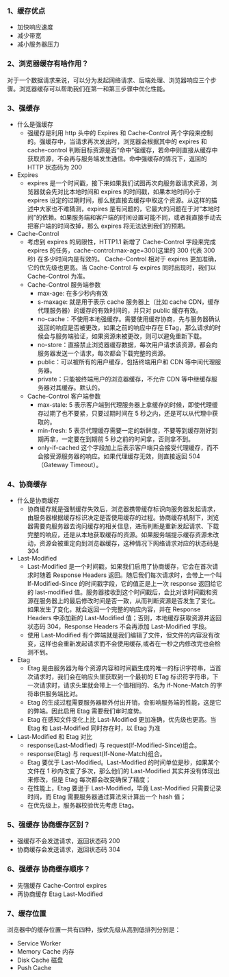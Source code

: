 ### 1、缓存优点

- 加快响应速度
- 减少带宽
- 减小服务器压力

### 2、浏览器缓存有啥作用？

对于一个数据请求来说，可以分为发起网络请求、后端处理、浏览器响应三个步骤。浏览器缓存可以帮助我们在第一和第三步骤中优化性能。

### 3、强缓存

- 什么是强缓存
  - 强缓存是利用 http 头中的 Expires 和 Cache-Control 两个字段来控制的。强缓存中，当请求再次发出时，浏览器会根据其中的 expires 和 cache-control 判断目标资源是否“命中”强缓存，若命中则直接从缓存中获取资源，不会再与服务端发生通信。命中强缓存的情况下，返回的 HTTP 状态码为 200
- Expires
  - expires 是一个时间戳，接下来如果我们试图再次向服务器请求资源，浏览器就会先对比本地时间和 expires 的时间戳，如果本地时间小于 expires 设定的过期时间，那么就直接去缓存中取这个资源。从这样的描述中大家也不难猜测，expires 是有问题的，它最大的问题在于对“本地时间”的依赖。如果服务端和客户端的时间设置可能不同，或者我直接手动去把客户端的时间改掉，那么 expires 将无法达到我们的预期。
- Cache-Control
  - 考虑到 expires 的局限性，HTTP1.1 新增了 Cache-Control 字段来完成 expires 的任务，cache-control:max-age=300(这里的 300 代表 300 秒) 在多少时间内是有效的。
    Cache-Control 相对于 expires 更加准确，它的优先级也更高。当 Cache-Control 与 expires 同时出现时，我们以 Cache-Control 为准。
  - Cache-Control 服务端参数
    - max-age: 在多少秒内有效
    - s-maxage: 就是用于表示 cache 服务器上（比如 cache CDN，缓存代理服务器）的缓存的有效时间的，并只对 public 缓存有效。
    - no-cache：不使用本地强缓存。需要使用缓存协商，先与服务器确认返回的响应是否被更改，如果之前的响应中存在 ETag，那么请求的时候会与服务端验证，如果资源未被更改，则可以避免重新下载。
    - no-store：直接禁止浏览器缓存数据，每次用户请求该资源，都会向服务器发送一个请求，每次都会下载完整的资源。
    - public：可以被所有的用户缓存，包括终端用户和 CDN 等中间代理服务器。
    - private：只能被终端用户的浏览器缓存，不允许 CDN 等中继缓存服务器对其缓存。默认的。
  - Cache-Control 客户端参数
    - max-stale: 5 表示客户端到代理服务器上拿缓存的时候，即使代理缓存过期了也不要紧，只要过期时间在 5 秒之内，还是可以从代理中获取的。
    - min-fresh: 5 表示代理缓存需要一定的新鲜度，不要等到缓存刚好到期再拿，一定要在到期前 5 秒之前的时间拿，否则拿不到。
    - only-if-cached 这个字段加上后表示客户端只会接受代理缓存，而不会接受源服务器的响应。如果代理缓存无效，则直接返回 504（Gateway Timeout）。

### 4、协商缓存

- 什么是协商缓存
  - 协商缓存就是强制缓存失效后，浏览器携带缓存标识向服务器发起请求，由服务器根据缓存标识决定是否使用缓存的过程。协商缓存机制下，浏览器需要向服务器去询问缓存的相关信息，进而判断是重新发起请求、下载完整的响应，还是从本地获取缓存的资源。如果服务端提示缓存资源未改动，资源会被重定向到浏览器缓存，这种情况下网络请求对应的状态码是 304
- Last-Modified
  - Last-Modified 是一个时间戳，如果我们启用了协商缓存，它会在首次请求时随着 Response Headers 返回。随后我们每次请求时，会带上一个叫 If-Modified-Since 的时间戳字段，它的值正是上一次 response 返回给它的 last-modified 值。服务器接收到这个时间戳后，会比对该时间戳和资源在服务器上的最后修改时间是否一致，从而判断资源是否发生了变化。如果发生了变化，就会返回一个完整的响应内容，并在 Response Headers 中添加新的 Last-Modified 值；否则，本地缓存获取资源并返回状态码 304，Response Headers 不会再添加 Last-Modified 字段。
  - 使用 Last-Modified 有个弊端就是我们编辑了文件，但文件的内容没有改变，这样也会重新发起请求而不会使用缓存,或者在一秒之内修改完也会检测不到。
- Etag
  - Etag 是由服务器为每个资源内容和时间戳生成的唯一的标识字符串，当首次请求时，我们会在响应头里获取到一个最初的 ETag 标识符字符串，下一次请求时，请求头里就会带上一个值相同的、名为 if-None-Match 的字符串供服务端比对。
  - Etag 的生成过程需要服务器额外付出开销，会影响服务端的性能，这是它的弊端。因此启用 Etag 需要我们审时度势。
  - Etag 在感知文件变化上比 Last-Modified 更加准确，优先级也更高。当 Etag 和 Last-Modified 同时存在时，以 Etag 为准
- Last-Modified 和 Etag 对比
  - response(Last-Modified) 与 request(If-Modified-Since)组合。
  - response(Etag) 与 request(If-None-Match)组合。
  - Etag 要优于 Last-Modified。Last-Modified 的时间单位是秒，如果某个文件在 1 秒内改变了多次，那么他们的 Last-Modified 其实并没有体现出来修改，但是 Etag 每次都会改变确保了精度；
  - 在性能上，Etag 要逊于 Last-Modified，毕竟 Last-Modified 只需要记录时间，而 Etag 需要服务器通过算法来计算出一个 hash 值；
  - 在优先级上，服务器校验优先考虑 Etag。

### 5、强缓存 协商缓存区别？

- 强缓存不会发送请求，返回状态码 200
- 协商缓存会发送请求，返回状态码 304

### 6、强缓存 协商缓存顺序？

- 先强缓存 Cache-Control expires
- 再协商缓存 Etag Last-Modified

### 7、缓存位置

浏览器中的缓存位置一共有四种，按优先级从高到低排列分别是：

- Service Worker
- Memory Cache 内存
- Disk Cache 磁盘
- Push Cache
